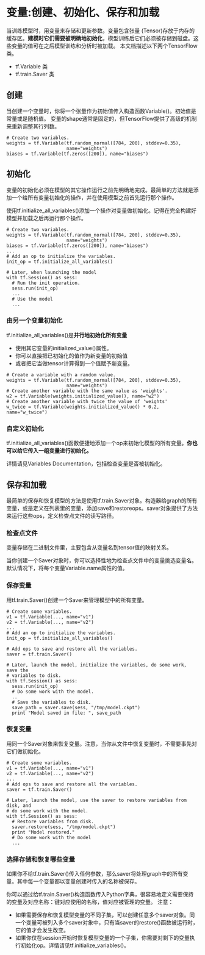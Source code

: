# 变量:创建、初始化、保存和加载
当训练模型时，用变量来存储和更新参数。变量包含张量 (Tensor)存放于内存的缓存区。**建模时它们需要被明确地初始化**，模型训练后它们必须被存储到磁盘。这些变量的值可在之后模型训练和分析时被加载。
本文档描述以下两个TensorFlow类。
- tf.Variable 类
- tf.train.Saver 类

## 创建
当创建一个变量时，你将一个张量作为初始值传入构造函数Variable()。初始值是常量或是随机值。
变量的shape通常是固定的，但TensorFlow提供了高级的机制来重新调整其行列数。

```
# Create two variables.
weights = tf.Variable(tf.random_normal([784, 200], stddev=0.35),
                      name="weights")
biases = tf.Variable(tf.zeros([200]), name="biases")
```
## 初始化
变量的初始化必须在模型的其它操作运行之前先明确地完成。最简单的方法就是添加一个给所有变量初始化的操作，并在使用模型之前首先运行那个操作。

使用tf.initialize_all_variables()添加一个操作对变量做初始化。记得在完全构建好模型并加载之后再运行那个操作。

```
# Create two variables.
weights = tf.Variable(tf.random_normal([784, 200], stddev=0.35),
                      name="weights")
biases = tf.Variable(tf.zeros([200]), name="biases")
...
# Add an op to initialize the variables.
init_op = tf.initialize_all_variables()

# Later, when launching the model
with tf.Session() as sess:
  # Run the init operation.
  sess.run(init_op)
  ...
  # Use the model
  ...
```
### 由另一个变量初始化
tf.initialize_all_variables()是**并行地初始化所有变量**

- 使用其它变量的initialized_value()属性。
- 你可以直接把已初始化的值作为新变量的初始值
- 或者把它当做tensor计算得到一个值赋予新变量。

```
# Create a variable with a random value.
weights = tf.Variable(tf.random_normal([784, 200], stddev=0.35),
                      name="weights")
# Create another variable with the same value as 'weights'.
w2 = tf.Variable(weights.initialized_value(), name="w2")
# Create another variable with twice the value of 'weights'
w_twice = tf.Variable(weights.initialized_value() * 0.2, name="w_twice")
```
### 自定义初始化
tf.initialize_all_variables()函数便捷地添加一个op来初始化模型的所有变量。**你也可以给它传入一组变量进行初始化。**

详情请见Variables Documentation，包括检查变量是否被初始化。

## 保存和加载
最简单的保存和恢复模型的方法是使用tf.train.Saver对象。构造器给graph的所有变量，或是定义在列表里的变量，添加save和restoreops。saver对象提供了方法来运行这些ops，定义检查点文件的读写路径。
### 检查点文件
变量存储在二进制文件里，主要包含从变量名到tensor值的映射关系。

当你创建一个Saver对象时，你可以选择性地为检查点文件中的变量挑选变量名。默认情况下，将每个变量Variable.name属性的值。
### 保存变量
用tf.train.Saver()创建一个Saver来管理模型中的所有变量。

```
# Create some variables.
v1 = tf.Variable(..., name="v1")
v2 = tf.Variable(..., name="v2")
...
# Add an op to initialize the variables.
init_op = tf.initialize_all_variables()

# Add ops to save and restore all the variables.
saver = tf.train.Saver()

# Later, launch the model, initialize the variables, do some work, save the
# variables to disk.
with tf.Session() as sess:
  sess.run(init_op)
  # Do some work with the model.
  ..
  # Save the variables to disk.
  save_path = saver.save(sess, "/tmp/model.ckpt")
  print "Model saved in file: ", save_path
```
### 恢复变量
用同一个Saver对象来恢复变量。注意，当你从文件中恢复变量时，不需要事先对它们做初始化。

```
# Create some variables.
v1 = tf.Variable(..., name="v1")
v2 = tf.Variable(..., name="v2")
...
# Add ops to save and restore all the variables.
saver = tf.train.Saver()

# Later, launch the model, use the saver to restore variables from disk, and
# do some work with the model.
with tf.Session() as sess:
  # Restore variables from disk.
  saver.restore(sess, "/tmp/model.ckpt")
  print "Model restored."
  # Do some work with the model
  ...
```
### 选择存储和恢复哪些变量
如果你不给tf.train.Saver()传入任何参数，那么saver将处理graph中的所有变量。其中每一个变量都以变量创建时传入的名称被保存。

你可以通过给tf.train.Saver()构造函数传入Python字典，很容易地定义需要保持的变量及对应名称：键对应使用的名称，值对应被管理的变量。
注意：

- 如果需要保存和恢复模型变量的不同子集，可以创建任意多个saver对象。同一个变量可被列入多个saver对象中，只有当saver的restore()函数被运行时，它的值才会发生改变。
- 如果你仅在session开始时恢复模型变量的一个子集，你需要对剩下的变量执行初始化op。详情请见tf.initialize_variables()。

